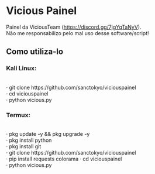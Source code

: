 # Vicious Painel
Painel da ViciousTeam (https://discord.gg/7jgYqTaNyV). <br>
Não me responsabilizo pelo mal uso desse software/script!

<h2>Como utiliza-lo</h2>
<h3>Kali Linux:</h3>
<br>
· git clone https://github.com/sanctokyo/viciouspainel <br>
· cd viciouspainel <br>
· python vicious.py

<br>

<h3>Termux:</h3>
<br>
· pkg update -y && pkg upgrade -y <br>
· pkg install python <br>
· pkg install git <br>
· git clone https://github.com/sanctokyo/viciouspainel <br>
· pip install requests colorama 
· cd viciouspainel <br>
· python vicious.py
